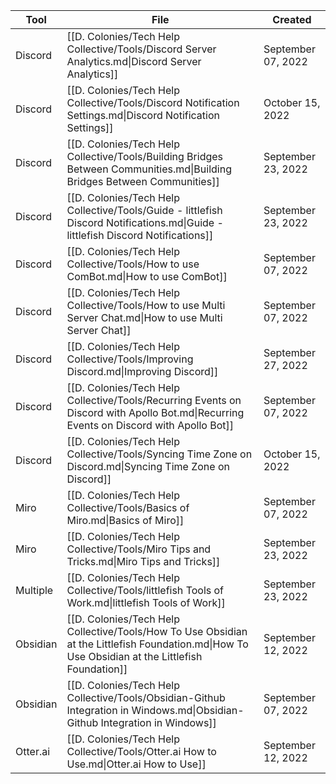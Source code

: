 
| Tool     | File                                                                                                                                             | Created            |
| -------- | ------------------------------------------------------------------------------------------------------------------------------------------------ | ------------------ |
| Discord  | [[D. Colonies/Tech Help Collective/Tools/Discord Server Analytics.md\|Discord Server Analytics]]                                                 | September 07, 2022 |
| Discord  | [[D. Colonies/Tech Help Collective/Tools/Discord Notification Settings.md\|Discord Notification Settings]]                                       | October 15, 2022   |
| Discord  | [[D. Colonies/Tech Help Collective/Tools/Building Bridges Between Communities.md\|Building Bridges Between Communities]]                         | September 23, 2022 |
| Discord  | [[D. Colonies/Tech Help Collective/Tools/Guide - littlefish Discord Notifications.md\|Guide - littlefish Discord Notifications]]                 | September 23, 2022 |
| Discord  | [[D. Colonies/Tech Help Collective/Tools/How to use ComBot.md\|How to use ComBot]]                                                               | September 07, 2022 |
| Discord  | [[D. Colonies/Tech Help Collective/Tools/How to use Multi Server Chat.md\|How to use Multi Server Chat]]                                         | September 07, 2022 |
| Discord  | [[D. Colonies/Tech Help Collective/Tools/Improving Discord.md\|Improving Discord]]                                                               | September 27, 2022 |
| Discord  | [[D. Colonies/Tech Help Collective/Tools/Recurring Events on Discord with Apollo Bot.md\|Recurring Events on Discord with Apollo Bot]]           | September 07, 2022 |
| Discord  | [[D. Colonies/Tech Help Collective/Tools/Syncing Time Zone on Discord.md\|Syncing Time Zone on Discord]]                                         | October 15, 2022   |
| Miro     | [[D. Colonies/Tech Help Collective/Tools/Basics of Miro.md\|Basics of Miro]]                                                                     | September 07, 2022 |
| Miro     | [[D. Colonies/Tech Help Collective/Tools/Miro Tips and Tricks.md\|Miro Tips and Tricks]]                                                         | September 23, 2022 |
| Multiple | [[D. Colonies/Tech Help Collective/Tools/littlefish Tools of Work.md\|littlefish Tools of Work]]                                                 | September 23, 2022 |
| Obsidian | [[D. Colonies/Tech Help Collective/Tools/How To Use Obsidian at the Littlefish Foundation.md\|How To Use Obsidian at the Littlefish Foundation]] | September 12, 2022 |
| Obsidian | [[D. Colonies/Tech Help Collective/Tools/Obsidian-Github Integration in Windows.md\|Obsidian-Github Integration in Windows]]                     | September 07, 2022 |
| Otter.ai | [[D. Colonies/Tech Help Collective/Tools/Otter.ai How to Use.md\|Otter.ai How to Use]]                                                           | September 12, 2022 |
